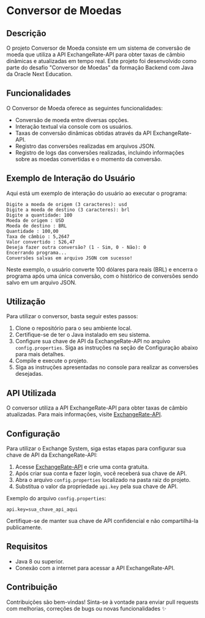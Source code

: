 # Conversor de Moedas

## Descrição
O projeto Conversor de Moeda consiste em um sistema de conversão de moeda que utiliza a API ExchangeRate-API para obter taxas de câmbio dinâmicas e atualizadas em tempo real. Este projeto foi desenvolvido como parte do desafio "Conversor de Moedas" da formação Backend com Java da Oracle Next Education.

## Funcionalidades
O Conversor de Moeda oferece as seguintes funcionalidades:
- Conversão de moeda entre diversas opções.
- Interação textual via console com os usuários.
- Taxas de conversão dinâmicas obtidas através da API ExchangeRate-API.
- Registro das conversões realizadas em arquivos JSON.
- Registro de logs das conversões realizadas, incluindo informações sobre as moedas convertidas e o momento da conversão.


## Exemplo de Interação do Usuário
Aqui está um exemplo de interação do usuário ao executar o programa:

```plaintext
Digite a moeda de origem (3 caracteres): usd
Digite a moeda de destino (3 caracteres): brl
Digite a quantidade: 100
Moeda de origem : USD
Moeda de destino : BRL
Quantidade : 100,00
Taxa de câmbio : 5,2647
Valor convertido : 526,47
Deseja fazer outra conversão? (1 - Sim, 0 - Não): 0
Encerrando programa...
Conversões salvas em arquivo JSON com sucesso!
```

Neste exemplo, o usuário converte 100 dólares para reais (BRL) e encerra o programa após uma única conversão, com o histórico de conversões sendo salvo em um arquivo JSON.

## Utilização
Para utilizar o conversor, basta seguir estes passos:
1. Clone o repositório para o seu ambiente local.
2. Certifique-se de ter o Java instalado em seu sistema.
3. Configure sua chave de API da ExchangeRate-API no arquivo `config.properties`. Siga as instruções na seção de Configuração abaixo para mais detalhes.
4. Compile e execute o projeto.
5. Siga as instruções apresentadas no console para realizar as conversões desejadas.

## API Utilizada
O conversor utiliza a API ExchangeRate-API para obter taxas de câmbio atualizadas. Para mais informações, visite [ExchangeRate-API](https://www.exchangerate-api.com/).

## Configuração
Para utilizar o Exchange System, siga estas etapas para configurar sua chave de API da ExchangeRate-API:

1. Acesse [ExchangeRate-API](https://www.exchangerate-api.com/) e crie uma conta gratuita.
2. Após criar sua conta e fazer login, você receberá sua chave de API.
3. Abra o arquivo `config.properties` localizado na pasta raiz do projeto.
4. Substitua o valor da propriedade `api.key` pela sua chave de API.

Exemplo do arquivo `config.properties`:
```
api.key=sua_chave_api_aqui
```

Certifique-se de manter sua chave de API confidencial e não compartilhá-la publicamente.

## Requisitos
- Java 8 ou superior.
- Conexão com a internet para acessar a API ExchangeRate-API.

## Contribuição
Contribuições são bem-vindas! Sinta-se à vontade para enviar pull requests com melhorias, correções de bugs ou novas funcionalidades ✨
